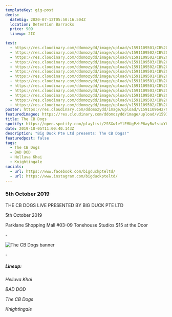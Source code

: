 ```yaml
---
templateKey: gig-post
deets:
  dateGig: 2020-07-12T05:50:16.504Z
  location: Detention Barracks
  price: 909
  lineup: 2IC

test:
  - https://res.cloudinary.com/ddomozydd/image/upload/v1591109501/CB%20dogs/img_6033_48851822502_o-min_idgh6g.jpg
  - https://res.cloudinary.com/ddomozydd/image/upload/v1591109502/CB%20dogs/img_6094_48851820377_o-min_nmr787.jpg
  - https://res.cloudinary.com/ddomozydd/image/upload/v1591109502/CB%20dogs/img_6101_48851630656_o-min_rxkigl.jpg
  - https://res.cloudinary.com/ddomozydd/image/upload/v1591109503/CB%20dogs/img_6063_48851821442_o-min_zf37uz.jpg
  - https://res.cloudinary.com/ddomozydd/image/upload/v1591109502/CB%20dogs/img_6111_48851630231_o-min_bsqpnd.jpg
  - https://res.cloudinary.com/ddomozydd/image/upload/v1591109501/CB%20dogs/img_6057_48851632576_o-min_ud5ymg.jpg
  - https://res.cloudinary.com/ddomozydd/image/upload/v1591109501/CB%20dogs/img_6036_48851278898_o-min_o5nbv4.jpg
  - https://res.cloudinary.com/ddomozydd/image/upload/v1591109501/CB%20dogs/img_6043_48851821897_o-min_psss09.jpg
  - https://res.cloudinary.com/ddomozydd/image/upload/v1591109501/CB%20dogs/img_6015_48851633546_o-min_a1fey0.jpg
  - https://res.cloudinary.com/ddomozydd/image/upload/v1591109503/CB%20dogs/img_6135_48851275373_o-min_f8aui0.jpg
  - https://res.cloudinary.com/ddomozydd/image/upload/v1591109503/CB%20dogs/img_6133_48851275418_o-min_jwhwnm.jpg
  - https://res.cloudinary.com/ddomozydd/image/upload/v1591109503/CB%20dogs/img_6123_48851629846_o-min_rmejul.jpg
  - https://res.cloudinary.com/ddomozydd/image/upload/v1591109502/CB%20dogs/img_6067_48851278178_o-min_xy1jes.jpg
poster: https://res.cloudinary.com/ddomozydd/image/upload/v1591109642/CB%20dogs/5OCTNEWNEW_sgnokv.png
featuredimageo: https://res.cloudinary.com/ddomozydd/image/upload/v1591109370/CB%20dogs/cbdawg_pkajo1.jpg
title: The CB Dogs
spotify: https://open.spotify.com/playlist/2SSXw1eYlEMUgPzhP6ayBw?si=Y6juyMn-SvaZaB07_d7sfA
date: 2019-10-05T11:00:40.143Z
description: "Big Duck Pte Ltd presents: The CB Dogs!"
featuredpost: false
tags:
  - The CB Dogs
  - BAD DOD
  - Helluva Khai
  - Knightingale
socials:
  - url: https://www.facebook.com/bigduckpteltd/
  - url: https://www.instagram.com/bigduckpteltd/
---
```

### 5th October 2019

THE CB DOGS LIVE PRESENTED BY BIG DUCK PTE LTD

5th October 2019

Parklane Shopping Mall #03-09 Tonehouse Studios $15 at the Door

\-

![](https://res.cloudinary.com/ddomozydd/image/upload/v1591109955/CB%20dogs/cbbannerBORDER_vzoxcy.png "The CB Dogs banner")

\-

##### Lineup:

*Helluva Khai*

*BAD DOD*

*The CB Dogs*

*Knightingale*
